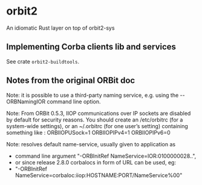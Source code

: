 # orbit2

An idiomatic Rust layer on top of orbit2-sys

## Implementing Corba clients lib and services

See crate `orbit2-buildtools`.

## Notes from the original ORBit doc

Note: it is possible to use a third-party naming service, e.g. using the --ORBNamingIOR command
line option.

Note: From ORBit 0.5.3, IIOP communications over IP sockets are disabled by default for security reasons.
You should create an /etc/orbitrc (for a system-wide settings), or an ~/.orbitrc (for one user’s
setting) containing something like :
ORBIIOPUSock=1
ORBIIOPIPv4=1
ORBIIOPIPv6=0

Note: resolves default name-service, usually given to application as

* command line argument "-ORBInitRef NameService=IOR:0100000028..",
* or since release 2.8.0 corbalocs in form of URL can be used, eg:
* "-ORBInitRef NameService=corbaloc:iiop:HOSTNAME:PORT/NameService%00"
